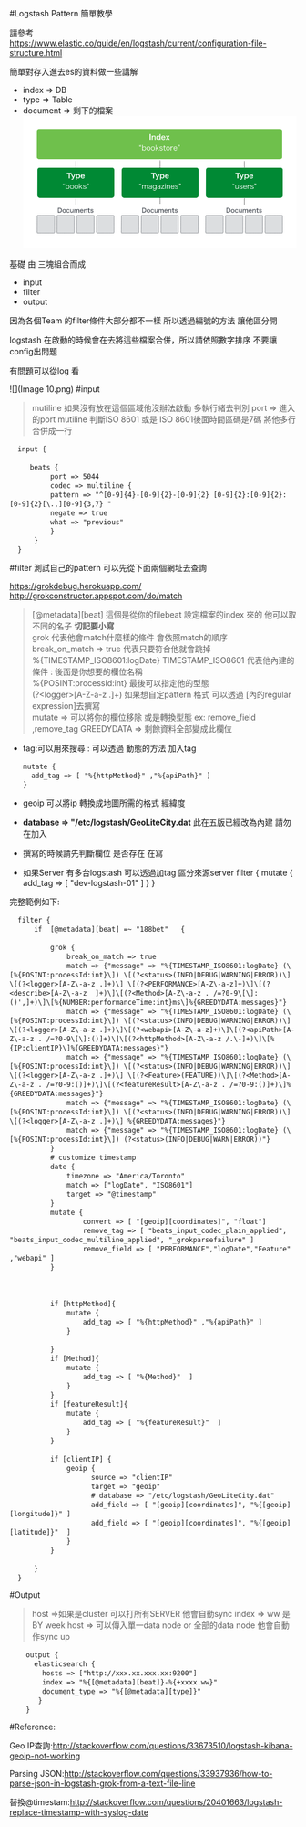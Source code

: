 #Logstash Pattern 簡單教學

請參考   
https://www.elastic.co/guide/en/logstash/current/configuration-file-structure.html

簡單對存入進去es的資料做一些講解    
* index => DB
* type => Table
* document => 剩下的檔案
![](1-oP20tJyA_eDOycJPyDYo2A.png)

基礎 由 三塊組合而成
* input    
* filter    
* output     


因為各個Team 的filter條件大部分都不一樣 所以透過編號的方法 讓他區分開

logstash 在啟動的時候會在去將這些檔案合併，所以請依照數字排序 不要讓config出問題

有問題可以從log 看

![](Image 10.png)
#input 

>mutiline 如果沒有放在這個區域他沒辦法啟動 多執行緒去判別
>port => 進入的port
> mutiline 判斷ISO 8601 或是 ISO 8601後面時間區碼是7碼 將他多行合併成一行

      input {

         beats {
              port => 5044
              codec => multiline {
              pattern => "^[0-9]{4}-[0-9]{2}-[0-9]{2} [0-9]{2}:[0-9]{2}:[0-9]{2}[\.,][0-9]{3,7} "
              negate => true
              what => "previous"
              }
          }
      }


#filter
測試自己的pattern 可以先從下面兩個網址去查詢


https://grokdebug.herokuapp.com/   
http://grokconstructor.appspot.com/do/match

>[@metadata][beat] 這個是從你的filebeat 設定檔案的index 來的 他可以取不同的名子 **切記要小寫**    
>grok 代表他會match什麼樣的條件 會依照match的順序    
>break_on_match => true 代表只要符合他就會跳掉    
>%{TIMESTAMP_ISO8601:logDate}  TIMESTAMP_ISO8601 代表他內建的條件 : 後面是你想要的欄位名稱    
>%{POSINT:processId:int} 最後可以指定他的型態    
>(?&lt;logger>[A-Z\-a-z .]+) 如果想自定pattern 格式 可以透過 [內的regular expression]去撰寫    
>mutate => 可以將你的欄位移除 或是轉換型態   ex: remove_field ,remove_tag
>GREEDYDATA => 剩餘資料全部變成此欄位
>

* tag:可以用來搜尋 : 可以透過 動態的方法 加入tag

      mutate {
        add_tag => [ "%{httpMethod}" ,"%{apiPath}" ]
      }	

* geoip 可以將ip 轉換成地圖所需的格式 經緯度
* **database => "/etc/logstash/GeoLiteCity.dat** 此在五版已經改為內建 請勿在加入
* 撰寫的時候請先判斷欄位 是否存在 在寫


* 如果Server 有多台logstash  可以透過加tag 區分來源server
      filter {
          mutate {
              add_tag => [ "dev-logstash-01" ]
          }
      }


完整範例如下:

      filter {
          if  [@metadata][beat] =~ "188bet"   {

              grok {		
                  break_on_match => true
                  match => {"message" => "%{TIMESTAMP_ISO8601:logDate} (\[%{POSINT:processId:int}\]) \[(?<status>(INFO|DEBUG|WARNING|ERROR))\] \[(?<logger>[A-Z\-a-z .]+)\] \[(?<PERFORMANCE>[A-Z\-a-z]+)\]\[(?<describe>[A-Z\-a-z  ]+)\]\[(?<Method>[A-Z\-a-z . /=?0-9\[\]:()',]+)\]\[%{NUMBER:performanceTime:int}ms\]%{GREEDYDATA:messages}"}
                  match => {"message" => "%{TIMESTAMP_ISO8601:logDate} (\[%{POSINT:processId:int}\]) \[(?<status>(INFO|DEBUG|WARNING|ERROR))\] \[(?<logger>[A-Z\-a-z .]+)\]\[(?<webapi>[A-Z\-a-z]+)\]\[(?<apiPath>[A-Z\-a-z . /=?0-9\[\]:()]+)\]\[(?<httpMethod>[A-Z\-a-z /.\-]+)\]\[%{IP:clientIP}\]%{GREEDYDATA:messages}"}
                  match => {"message" => "%{TIMESTAMP_ISO8601:logDate} (\[%{POSINT:processId:int}\]) \[(?<status>(INFO|DEBUG|WARNING|ERROR))\] \[(?<logger>[A-Z\-a-z .]+)\] \[(?<Feature>(FEATURE))\]\[(?<Method>[A-Z\-a-z . /=?0-9:()]+)\]\[(?<featureResult>[A-Z\-a-z . /=?0-9:()]+)\]%{GREEDYDATA:messages}"}
                  match => {"message" => "%{TIMESTAMP_ISO8601:logDate} (\[%{POSINT:processId:int}\]) \[(?<status>(INFO|DEBUG|WARNING|ERROR))\] \[(?<logger>[A-Z\-a-z .]+)\] %{GREEDYDATA:messages}"}
                  match => {"message" => "%{TIMESTAMP_ISO8601:logDate} (\[%{POSINT:processId:int}\]) (?<status>(INFO|DEBUG|WARN|ERROR))"}
              }
              # customize timestamp
              date {
                  timezone => "America/Toronto"
                  match => ["logDate", "ISO8601"]
                  target => "@timestamp"
              }	
              mutate {
                      convert => [ "[geoip][coordinates]", "float"]
                      remove_tag => [ "beats_input_codec_plain_applied", "beats_input_codec_multiline_applied", "_grokparsefailure" ]
                      remove_field => [ "PERFORMANCE","logDate","Feature" ,"webapi" ]
              }



              if [httpMethod]{
                  mutate {
                      add_tag => [ "%{httpMethod}" ,"%{apiPath}" ]
                  }	

              }
              if [Method]{
                  mutate {
                      add_tag => [ "%{Method}"  ]
                  }	
              }
              if [featureResult]{
                  mutate {
                      add_tag => [ "%{featureResult}"  ]
                  }	
              }

              if [clientIP] {
                  geoip {
                        source => "clientIP"
                        target => "geoip"
                        # database => "/etc/logstash/GeoLiteCity.dat"
                        add_field => [ "[geoip][coordinates]", "%{[geoip][longitude]}" ]
                        add_field => [ "[geoip][coordinates]", "%{[geoip][latitude]}"  ]
                  }
              }

          }
      }

#Output
>host =>如果是cluster 可以打所有SERVER 他會自動sync
>index => ww 是BY week
>host => 可以傳入單一data node or 全部的data node 他會自動作sync up


        output {
          elasticsearch {
            hosts => ["http://xxx.xx.xxx.xx:9200"]
            index => "%{[@metadata][beat]}-%{+xxxx.ww}"
            document_type => "%{[@metadata][type]}"
           }
        }


#Reference:

Geo IP查詢:http://stackoverflow.com/questions/33673510/logstash-kibana-geoip-not-working    

Parsing JSON:http://stackoverflow.com/questions/33937936/how-to-parse-json-in-logstash-grok-from-a-text-file-line    

替換@timestam:http://stackoverflow.com/questions/20401663/logstash-replace-timestamp-with-syslog-date    


